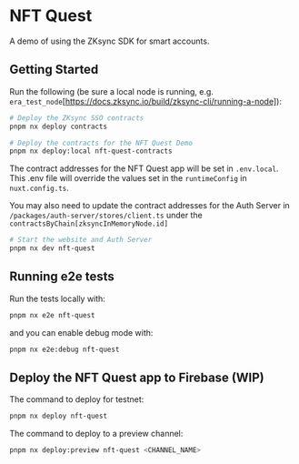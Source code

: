 # NFT Quest

A demo of using the ZKsync SDK for smart accounts.

## Getting Started

Run the following (be sure a local node is running, e.g.
`era_test_node`[https://docs.zksync.io/build/zksync-cli/running-a-node]):

```sh
# Deploy the ZKsync SSO contracts
pnpm nx deploy contracts

# Deploy the contracts for the NFT Quest Demo
pnpm nx deploy:local nft-quest-contracts
```

The contract addresses for the NFT Quest app will be set in `.env.local`. This
.env file will override the values set in the `runtimeConfig` in
`nuxt.config.ts`.

You may also need to update the contract addresses for the Auth Server in
`/packages/auth-server/stores/client.ts` under the
`contractsByChain[zksyncInMemoryNode.id]`

```sh
# Start the website and Auth Server
pnpm nx dev nft-quest
```

## Running e2e tests

Run the tests locally with:

```sh
pnpm nx e2e nft-quest
```

and you can enable debug mode with:

```sh
pnpm nx e2e:debug nft-quest
```

## Deploy the NFT Quest app to Firebase (WIP)

The command to deploy for testnet:

```sh
pnpm nx deploy nft-quest
```

The command to deploy to a preview channel:

```sh
pnpm nx deploy:preview nft-quest <CHANNEL_NAME>
```
